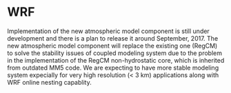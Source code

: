 # WRF

Implementation of the new atmospheric model component is still under development and there is a plan to release it around September, 2017. The new atmospheric model component will replace the existing one (RegCM) to solve the stability issues of coupled modeling system due to the problem in the implementation of the RegCM non-hydrostatic core, which is inherited from outdated MM5 code. We are expecting to have more stable modeling system expecially for very high resolution (< 3 km) applications along with WRF online nesting capablity.  